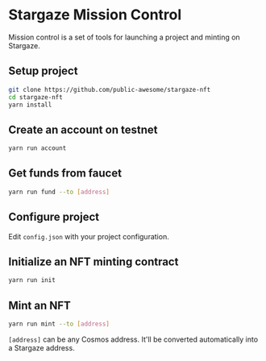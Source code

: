 # Stargaze Mission Control

Mission control is a set of tools for launching a project and minting on Stargaze.

## Setup project

```sh
git clone https://github.com/public-awesome/stargaze-nft
cd stargaze-nft
yarn install
```

## Create an account on testnet

```sh
yarn run account
```

## Get funds from faucet

```sh
yarn run fund --to [address]
```

## Configure project

Edit `config.json` with your project configuration.

## Initialize an NFT minting contract

```sh
yarn run init
```

## Mint an NFT

```sh
yarn run mint --to [address]
```

`[address]` can be any Cosmos address. It'll be converted automatically into a Stargaze address.
